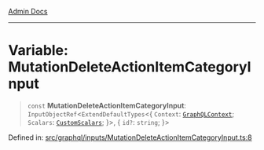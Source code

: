 [Admin Docs](/)

***

# Variable: MutationDeleteActionItemCategoryInput

> `const` **MutationDeleteActionItemCategoryInput**: `InputObjectRef`\<`ExtendDefaultTypes`\<\{ `Context`: [`GraphQLContext`](../../../context/type-aliases/GraphQLContext.md); `Scalars`: [`CustomScalars`](../../../scalars/type-aliases/CustomScalars.md); \}\>, \{ `id?`: `string`; \}\>

Defined in: [src/graphql/inputs/MutationDeleteActionItemCategoryInput.ts:8](https://github.com/gautam-divyanshu/talawa-api/blob/d8a8cac9e6df3a48d2412b7eda7ba90695bb5e35/src/graphql/inputs/MutationDeleteActionItemCategoryInput.ts#L8)
